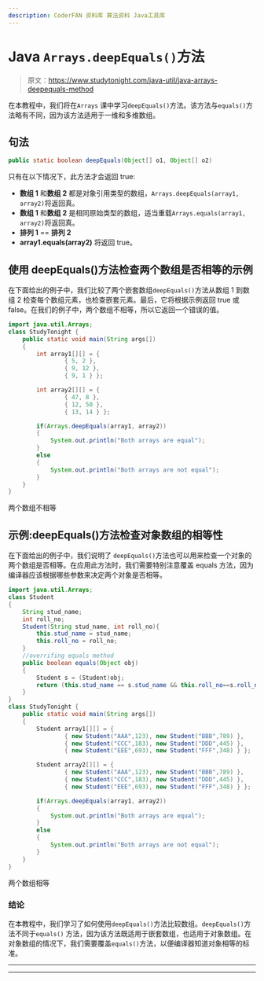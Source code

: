 ```yaml
---
description: CoderFAN 资料库 算法资料 Java工具库
---
```


# Java `Arrays.deepEquals()`方法

> 原文：<https://www.studytonight.com/java-util/java-arrays-deepequals-method>

在本教程中，我们将在`Arrays` 课中学习`deepEquals()`方法。该方法与`equals()`方法略有不同，因为该方法适用于一维和多维数组。

## 句法

```java
public static boolean deepEquals(Object[] o1, Object[] o2)
```

只有在以下情况下，此方法才会返回 true:

*   **数组 1** 和**数组 2** 都是对象引用类型的数组，`Arrays.deepEquals(array1, array2)`将返回真。
*   **数组 1** 和**数组 2** 是相同原始类型的数组，适当重载`Arrays.equals(array1, array2)`将返回真。
*   **排列 1** == **排列 2**
*   **array1.equals(array2)** 将返回 true。

## 使用 deepEquals()方法检查两个数组是否相等的示例

在下面给出的例子中，我们比较了两个嵌套数组`deepEquals()`方法从数组 1 到数组 2 检查每个数组元素，也检查嵌套元素。最后，它将根据示例返回 true 或 false。在我们的例子中，两个数组不相等，所以它返回一个错误的值。

```java
import java.util.Arrays;
class StudyTonight { 
	public static void main(String args[]) 
	{ 
		int array1[][] = { 
				{ 5, 2 }, 
				{ 9, 12 }, 
				{ 9, 1 } }; 

		int array2[][] = { 
				{ 47, 8 }, 
				{ 12, 50 }, 
				{ 13, 14 } }; 

		if(Arrays.deepEquals(array1, array2))
		{
			System.out.println("Both arrays are equal");
		}
		else
		{
			System.out.println("Both arrays are not equal");
		}
	} 
} 
```

两个数组不相等

## 示例:deepEquals()方法检查对象数组的相等性

在下面给出的例子中，我们说明了 `deepEquals()`方法也可以用来检查一个对象的两个数组是否相等。在应用此方法时，我们需要特别注意覆盖 equals 方法，因为编译器应该根据哪些参数来决定两个对象是否相等。

```java
import java.util.Arrays;
class Student
{
	String stud_name;
	int roll_no;
	Student(String stud_name, int roll_no){
		this.stud_name = stud_name;
		this.roll_no = roll_no;
	}
	//overrifing equals method
	public boolean equals(Object obj) 
    {
        Student s = (Student)obj; 
        return (this.stud_name == s.stud_name && this.roll_no==s.roll_no); 
    } 
}
class StudyTonight { 
	public static void main(String args[]) 
	{ 
		Student array1[][] = { 
				{ new Student("AAA",123), new Student("BBB",789) }, 
				{ new Student("CCC",183), new Student("DDD",445) }, 
				{ new Student("EEE",693), new Student("FFF",348) } }; 

		Student array2[][] = { 
				{ new Student("AAA",123), new Student("BBB",789) }, 
				{ new Student("CCC",183), new Student("DDD",445) }, 
				{ new Student("EEE",693), new Student("FFF",348) } }; 		

		if(Arrays.deepEquals(array1, array2))
		{
			System.out.println("Both arrays are equal");
		}
		else
		{
			System.out.println("Both arrays are not equal");
		}
	} 
} 
```

两个数组相等

### 结论

在本教程中，我们学习了如何使用`deepEquals()`方法比较数组。`deepEquals()`方法不同于`equals()` 方法，因为该方法既适用于嵌套数组，也适用于对象数组。在对象数组的情况下，我们需要覆盖`equals()`方法，以便编译器知道对象相等的标准。

* * *

* * *